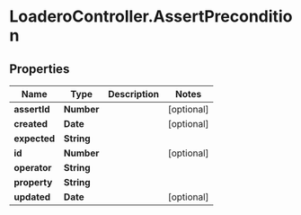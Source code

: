 # LoaderoController.AssertPrecondition

## Properties
Name | Type | Description | Notes
------------ | ------------- | ------------- | -------------
**assertId** | **Number** |  | [optional] 
**created** | **Date** |  | [optional] 
**expected** | **String** |  | 
**id** | **Number** |  | [optional] 
**operator** | **String** |  | 
**property** | **String** |  | 
**updated** | **Date** |  | [optional] 
